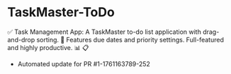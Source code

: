# TaskMaster-ToDo
✅ Task Management App: A TaskMaster to-do list application with drag-and-drop sorting. 📝 Features due dates and priority settings. Full-featured and highly productive. 📊 📋


- Automated update for PR #1-1761163789-252
